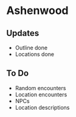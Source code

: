 # Ashenwood

## Updates

- Outline done
- Locations done

## To Do

- Random encounters
- Location encounters
- NPCs
- Location descriptions
